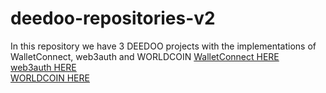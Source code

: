 # deedoo-repositories-v2
In this repository we have 3 DEEDOO projects with the implementations of WalletConnect, web3auth and WORLDCOIN
<a href="https://github.com/atilanoivan/deedoo">WalletConnect HERE</a>    
	<a href="https://github.com/atilanoivan/deedoo_web3auth">web3auth HERE</a>    
	<a href="https://github.com/atilanoivan/deedoo-worldcoin">WORLDCOIN HERE</a>
	
